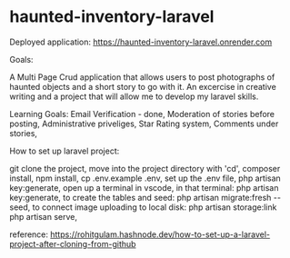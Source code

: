 # haunted-inventory-laravel


Deployed application:
https://haunted-inventory-laravel.onrender.com

Goals:

A Multi Page Crud application that allows users to post photographs of haunted objects and a short story to go with it.
An excercise in creative writing and a project that will allow me to develop my laravel skills.

Learning Goals:
Email Verification - done,
Moderation of stories before posting,
Administrative priveliges,
Star Rating system,
Comments under stories,

How to set up laravel project:

git clone the project,
move into the project directory with 'cd',
composer install,
npm install,
cp .env.example .env,
set up the .env file,
php artisan key:generate,
open up a terminal in vscode,
in that terminal: php artisan key:generate,
to create the tables and seed: php artisan migrate:fresh --seed,
to connect image uploading to local disk: php artisan storage:link   
php artisan serve,

reference: https://rohitgulam.hashnode.dev/how-to-set-up-a-laravel-project-after-cloning-from-github